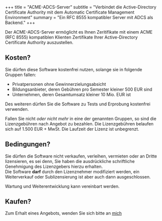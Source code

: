 +++
title = "ACME-ADCS-Server"
subtitle = "Verbindet die Active-Directory Certificate Authority mit dem Automatic Certificate Management Environment"
summary = "Ein RFC 8555 kompatibler Server mit ADCS als Backend."
+++

Der ACME-ADCS-Server ermöglicht es Ihnen Zeritifikate mit einem ACME (RFC 8555) kompatiblen Klienten Zertifikate Ihrer Active-Directory Certificate Authority auszustellen.


## Kosten?

Sie dürfen diese Software kostenfrei nutzen, solange sie in folgende Gruppen fallen:

- Privatpersonen ohne Gewinnerzielungsabsicht
- Bildungsanbieter, deren Gebühren pro Semester kleiner 500 EUR sind
- Unternehmen, deren Gesamtumsatz kleiner 10 Mio. EUR ist

Des weiteren dürfen Sie die Software zu Tests und Erprobung kostenfrei verwenden.

Fallen Sie nicht _oder nicht mehr_ in eine der genannten Gruppen, so sind die Lizenzgebühren nach Angebot zu bezahlen.
Die Lizenzgebühren belaufen sich auf 1.500 EUR + MwSt. Die Laufzeit der Lizenz ist unbegrenzt.


## Bedingungen?

Sie dürfen die Software nicht verkaufen, verleihen, vermieten oder an Dritte lizensieren, es sei denn, Sie haben die ausdrückliche schriftliche Genehmigung des Lizenzgebers hierzu erhalten.  
Die Software **darf** durch den Lizenznehmer modifiziert werden, ein Weiterverkauf oder Sublizensierung ist aber auch dann ausgeschlossen.

Wartung und Weiterentwicklung kann vereinbart werden.


## Kaufen?

Zum Erhalt eines Angebots, wenden Sie sich bitte an [mich](mailto:Th11s@outlook.de)